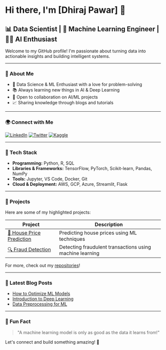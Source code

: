 # Hi there, I'm [Dhiraj Pawar] 👋

## 📊 Data Scientist | 🤖 Machine Learning Engineer | 👨‍💻 AI Enthusiast

Welcome to my GitHub profile! I'm passionate about turning data into actionable insights and building intelligent systems. 

---

### 🌟 About Me
- 🔬 Data Science & ML Enthusiast with a love for problem-solving
- 📚 Always learning new things in AI & Deep Learning
- 💼 Open to collaboration on AI/ML projects
- 📈 Sharing knowledge through blogs and tutorials

---

### 🌍 Connect with Me
[![LinkedIn](https://img.shields.io/badge/LinkedIn-0077B5?style=for-the-badge&logo=linkedin&logoColor=white)](https://www.linkedin.com/in/)
[![Twitter](https://img.shields.io/badge/Twitter-1DA1F2?style=for-the-badge&logo=twitter&logoColor=white)](https://twitter.com/yourhandle)
[![Kaggle](https://img.shields.io/badge/Kaggle-20BEFF?style=for-the-badge&logo=kaggle&logoColor=white)](https://www.kaggle.com/yourprofile)

---

### 🧪 Tech Stack
- **Programming:** Python, R, SQL
- **Libraries & Frameworks:** TensorFlow, PyTorch, Scikit-learn, Pandas, NumPy
- **Tools:** Jupyter, VS Code, Docker, Git
- **Cloud & Deployment:** AWS, GCP, Azure, Streamlit, Flask

---

### 🔄 Projects
Here are some of my highlighted projects:

| Project | Description |
|---------|-------------|
| [🏡 House Price Prediction](https://github.com/yourprofile/house-price-prediction) | Predicting house prices using ML techniques |
| [🔍 Fraud Detection](https://github.com/yourprofile/fraud-detection) | Detecting fraudulent transactions using machine learning |

For more, check out my [repositories](https://github.com/yourprofile?tab=repositories)!

---

### 🎉 Latest Blog Posts
- [How to Optimize ML Models](https://yourblog.com/ml-optimization)
- [Introduction to Deep Learning](https://yourblog.com/deep-learning)
- [Data Preprocessing for ML](https://yourblog.com/data-preprocessing)

---

### 🎲 Fun Fact
> "A machine learning model is only as good as the data it learns from!"

Let's connect and build something amazing! 🔧
